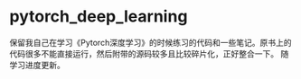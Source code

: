 # pytorch_deep_learning
保留我自己在学习《Pytorch深度学习》的时候练习的代码和一些笔记。原书上的代码很多不能直接运行，然后附带的源码较多且比较碎片化，正好整合一下。 随学习进度更新。